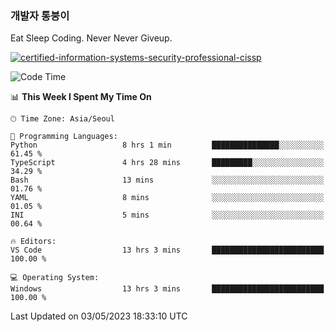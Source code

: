 ### 개발자 통붕이
Eat Sleep Coding.
Never Never Giveup.

[![certified-information-systems-security-professional-cissp](https://user-images.githubusercontent.com/44606727/157613689-acd84ec6-5f8f-4e79-89d9-a8d51f033634.png)](https://www.credly.com/badges/f394a010-85a0-450b-9136-8043af01d71c/public_url)

<!--START_SECTION:waka-->
![Code Time](http://img.shields.io/badge/Code%20Time-1%2C530%20hrs%2042%20mins-blue)

📊 **This Week I Spent My Time On** 

```text
🕑︎ Time Zone: Asia/Seoul

💬 Programming Languages: 
Python                   8 hrs 1 min         ███████████████░░░░░░░░░░   61.45 % 
TypeScript               4 hrs 28 mins       █████████░░░░░░░░░░░░░░░░   34.29 % 
Bash                     13 mins             ░░░░░░░░░░░░░░░░░░░░░░░░░   01.76 % 
YAML                     8 mins              ░░░░░░░░░░░░░░░░░░░░░░░░░   01.05 % 
INI                      5 mins              ░░░░░░░░░░░░░░░░░░░░░░░░░   00.64 % 

🔥 Editors: 
VS Code                  13 hrs 3 mins       █████████████████████████   100.00 % 

💻 Operating System: 
Windows                  13 hrs 3 mins       █████████████████████████   100.00 % 
```


 Last Updated on 03/05/2023 18:33:10 UTC
<!--END_SECTION:waka-->
